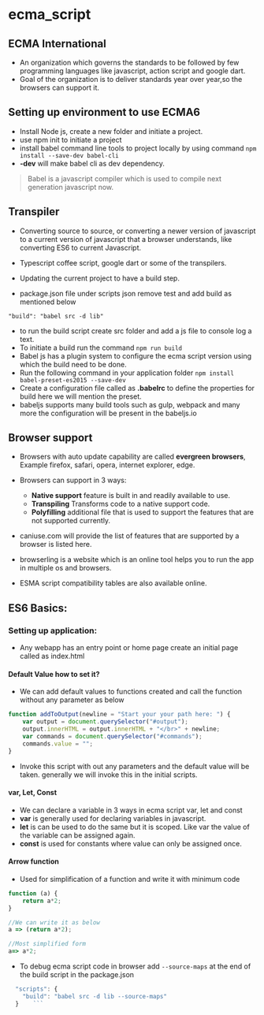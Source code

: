 # ecma_script

## ECMA International
- An organization which governs the standards to be followed by few programming languages like javascript, action script and google dart.
- Goal of the organization is to deliver standards year over year,so the browsers can support it.

## Setting up environment to use ECMA6
- Install Node js, create a new folder and initiate a project.
- use npm init to initiate a project 
- install babel command line tools to project locally by using command ``` npm install --save-dev babel-cli ```
- **-dev** will make babel cli as dev dependency.
> Babel is a javascript compiler which is used to compile next generation javascript now.

## Transpiler 
- Converting source to source, or converting a newer version of javascript to a current version of javascript that a browser understands, like converting ES6 to current Javascript.
- Typescript coffee script, google dart or some of the transpilers.

- Updating the current project to have a build step.
- package.json file under scripts json remove test and add build as mentioned below
```
"build": "babel src -d lib"
```
- to run the build script create src folder and add a js file to console log a text.
- To initiate a build run the command ``` npm run build ```
- Babel js has a plugin system to configure the ecma script version using which the build need to be done.
- Run the following command in your application folder ``` npm install babel-preset-es2015 --save-dev ```
- Create a configuration file called as **.babelrc** to define the properties for build here we will mention the preset.
- babeljs supports many build tools such as gulp, webpack and many more the configuration will be present in the babeljs.io

## Browser support
- Browsers with auto update capability are called **evergreen browsers**, Example firefox, safari, opera, internet explorer, edge.
- Browsers can support in 3 ways:
    - **Native support** feature is built in and readily available to use.
    - **Transpiling** Transforms code to a native support code.
    - **Polyfilling** additional file that is used to support the features that are not supported  currently.

- caniuse.com will provide the list of features that are supported by a browser is listed here.
- browserling is a website which is an online tool helps you to run the app in multiple os and browsers.
- ESMA script compatibility tables are also available online.

## ES6 Basics:
### Setting up application:
- Any webapp has an entry point or home page create an initial page called as index.html

#### Default Value how to set it?
- We can add default values to functions created and call the function without any parameter as below
```javascript
function addToOutput(newline = "Start your your path here: ") {
    var output = document.querySelector("#output");
    output.innerHTML = output.innerHTML + "</br>" + newline; 
    var commands = document.querySelector("#commands");
    commands.value = "";
}
```
- Invoke this script with out any parameters and the default value will be taken. generally we will invoke this in the initial scripts.

#### var, Let, Const
- We can declare a variable in 3 ways in ecma script var, let and const
- **var** is generally used for declaring variables in javascript.
- **let** is can be used to do the same but it is scoped. Like var the value of the variable can be assigned again.
- **const** is used for constants where value can only be assigned once.

#### Arrow function
- Used for simplification of a function and write it with minimum code
```javascript
function (a) {
    return a*2;
}

//We can write it as below
a => (return a*2);

//Most simplified form
a=> a*2;
```
- To debug ecma script code in browser add ``` --source-maps ``` at the end of the build script in the package.json
```javascript
  "scripts": {
    "build": "babel src -d lib --source-maps"
  }    ```

